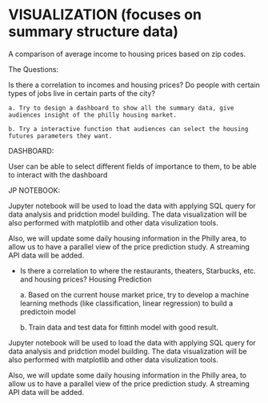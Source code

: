 # VISUALIZATION (focuses on summary structure data)

A comparison of average income to housing prices based on zip codes.

The Questions: 

Is there a correlation to incomes and housing prices?
Do people with certain types of jobs live in certain parts of the city?

    a. Try to design a dashboard to show all the summary data, give audiences insight of the philly housing market.

    b. Try a interactive function that audiences can select the housing futures parameters they want. 

DASHBOARD: 

User can be able to select different fields of importance to them, to be able to interact with the dashboard


JP NOTEBOOK:

Jupyter notebook will be used to load the data with applying SQL query for data analysis and pridction model building. The data visualization will be also performed with matplotlib and other data visulization tools. 

 Also, we will update some daily housing information in the Philly area, to allow us to have a parallel view of the price prediction study. A streaming API data will be added.

- Is there a correlation to where the restaurants, theaters, Starbucks, etc. and housing prices?
Housing Prediction

    a. Based on the current house market price, try to develop a machine learning methods (like classification, linear regression) to build a predictoin model

    b. Train data and test data for fittinh model with good result.

Jupyter notebook will be used to load the data with applying SQL query for data analysis and pridction model building. The data visualization will be also performed with matplotlib and other data visulization tools. 

 Also, we will update some daily housing information in the Philly area, to allow us to have a parallel view of the price prediction study. A streaming API data will be added.